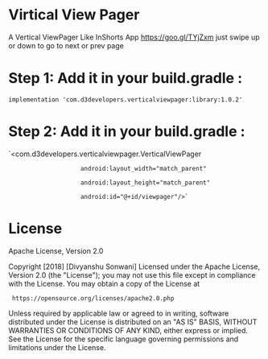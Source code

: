 # Virtical View Pager

A Vertical ViewPager Like InShorts App https://goo.gl/TYjZxm just swipe up or down to go to next or prev page

# Step 1: Add it in your build.gradle :

`implementation 'com.d3developers.verticalviewpager:library:1.0.2'`

# Step 2: Add it in your build.gradle :

`<com.d3developers.verticalviewpager.VerticalViewPager

                        android:layout_width="match_parent"
                        
                        android:layout_height="match_parent"
                        
                        android:id="@+id/viewpager"/>`

# License
Apache License, Version 2.0

Copyright [2018] [Divyanshu Sonwani]
Licensed under the Apache License, Version 2.0 (the "License");
you may not use this file except in compliance with the License.
You may obtain a copy of the License at

     https://opensource.org/licenses/apache2.0.php

 Unless required by applicable law or agreed to in writing, software
 distributed under the License is distributed on an "AS IS" BASIS,
 WITHOUT WARRANTIES OR CONDITIONS OF ANY KIND, either express or implied.
 See the License for the specific language governing permissions and
 limitations under the License.
